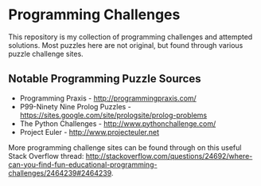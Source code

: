 Programming Challenges
================================
This repository is my collection of programming challenges and attempted solutions. Most puzzles here are not original, but found through various puzzle challenge sites.


## Notable Programming Puzzle Sources ##
 * Programming Praxis - http://programmingpraxis.com/
 * P99-Ninety Nine Prolog Puzzles - https://sites.google.com/site/prologsite/prolog-problems 
 * The Python Challenges - http://www.pythonchallenge.com/
 * Project Euler - http://www.projecteuler.net

More programming challenge sites can be found through on this useful Stack Overflow thread: http://stackoverflow.com/questions/24692/where-can-you-find-fun-educational-programming-challenges/2464239#2464239.
